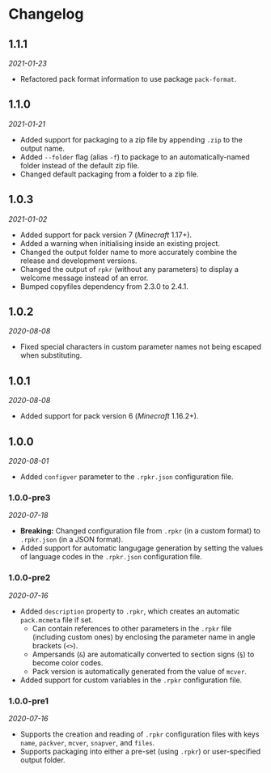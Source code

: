 # Changelog

## 1.1.1
*2021-01-23*
- Refactored pack format information to use package `pack-format`.

## 1.1.0
*2021-01-21*
- Added support for packaging to a zip file by appending `.zip` to the output name.
- Added `--folder` flag (alias `-f`) to package to an automatically-named folder instead of the default zip file.
- Changed default packaging from a folder to a zip file.

## 1.0.3
*2021-01-02*
- Added support for pack version 7 (*Minecraft* 1.17+).
- Added a warning when initialising inside an existing project.
- Changed the output folder name to more accurately combine the release and development versions.
- Changed the output of `rpkr` (without any parameters) to display a welcome message instead of an error.
- Bumped copyfiles dependency from 2.3.0 to 2.4.1.

## 1.0.2
*2020-08-08*
- Fixed special characters in custom parameter names not being escaped when substituting.

## 1.0.1
*2020-08-08*
- Added support for pack version 6 (*Minecraft* 1.16.2+).

## 1.0.0
*2020-08-01*
- Added `configver` parameter to the `.rpkr.json` configuration file.

### 1.0.0-pre3
*2020-07-18*
- **Breaking:** Changed configuration file from `.rpkr` (in a custom format) to `.rpkr.json` (in a JSON format).
- Added support for automatic langugage generation by setting the values of language codes in the `.rpkr.json` configuration file.

### 1.0.0-pre2
*2020-07-16*
- Added `description` property to `.rpkr`, which creates an automatic `pack.mcmeta` file if set.
  - Can contain references to other parameters in the `.rpkr` file (including custom ones) by enclosing the parameter name in angle brackets (`<>`).
  - Ampersands (`&`) are automatically converted to section signs (`§`) to become color codes.
  - Pack version is automatically generated from the value of `mcver`.
- Added support for custom variables in the `.rpkr` configuration file.

### 1.0.0-pre1
*2020-07-16*
- Supports the creation and reading of `.rpkr` configuration files with keys `name`, `packver`, `mcver`, `snapver`, and `files`.
- Supports packaging into either a pre-set (using `.rpkr`) or user-specified output folder.
